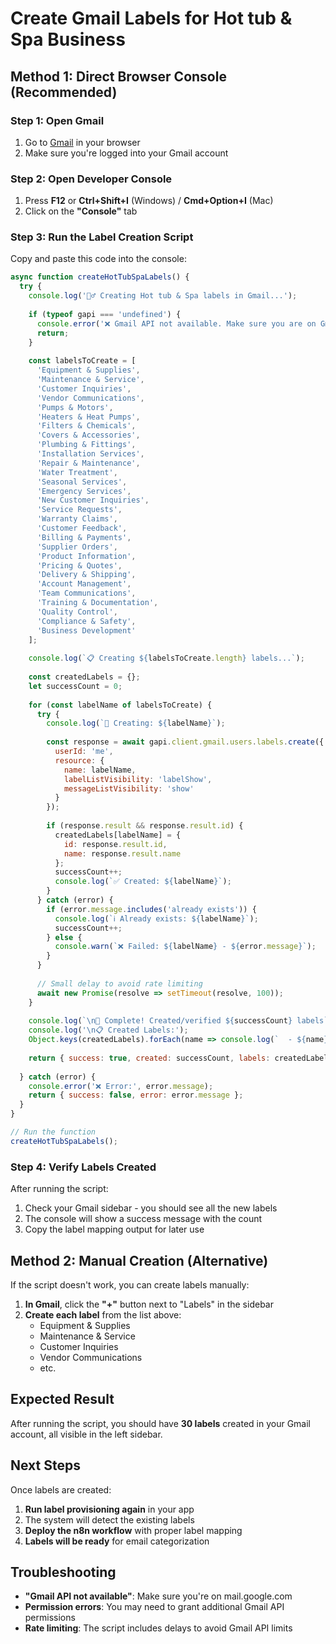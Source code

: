 # Create Gmail Labels for Hot tub & Spa Business

## Method 1: Direct Browser Console (Recommended)

### Step 1: Open Gmail
1. Go to [Gmail](https://mail.google.com) in your browser
2. Make sure you're logged into your Gmail account

### Step 2: Open Developer Console
1. Press **F12** or **Ctrl+Shift+I** (Windows) / **Cmd+Option+I** (Mac)
2. Click on the **"Console"** tab

### Step 3: Run the Label Creation Script
Copy and paste this code into the console:

```javascript
async function createHotTubSpaLabels() {
  try {
    console.log('🏊‍♂️ Creating Hot tub & Spa labels in Gmail...');
    
    if (typeof gapi === 'undefined') {
      console.error('❌ Gmail API not available. Make sure you are on Gmail (mail.google.com)');
      return;
    }
    
    const labelsToCreate = [
      'Equipment & Supplies',
      'Maintenance & Service',
      'Customer Inquiries',
      'Vendor Communications',
      'Pumps & Motors',
      'Heaters & Heat Pumps',
      'Filters & Chemicals',
      'Covers & Accessories',
      'Plumbing & Fittings',
      'Installation Services',
      'Repair & Maintenance',
      'Water Treatment',
      'Seasonal Services',
      'Emergency Services',
      'New Customer Inquiries',
      'Service Requests',
      'Warranty Claims',
      'Customer Feedback',
      'Billing & Payments',
      'Supplier Orders',
      'Product Information',
      'Pricing & Quotes',
      'Delivery & Shipping',
      'Account Management',
      'Team Communications',
      'Training & Documentation',
      'Quality Control',
      'Compliance & Safety',
      'Business Development'
    ];
    
    console.log(`📋 Creating ${labelsToCreate.length} labels...`);
    
    const createdLabels = {};
    let successCount = 0;
    
    for (const labelName of labelsToCreate) {
      try {
        console.log(`🔄 Creating: ${labelName}`);
        
        const response = await gapi.client.gmail.users.labels.create({
          userId: 'me',
          resource: {
            name: labelName,
            labelListVisibility: 'labelShow',
            messageListVisibility: 'show'
          }
        });
        
        if (response.result && response.result.id) {
          createdLabels[labelName] = {
            id: response.result.id,
            name: response.result.name
          };
          successCount++;
          console.log(`✅ Created: ${labelName}`);
        }
      } catch (error) {
        if (error.message.includes('already exists')) {
          console.log(`ℹ️ Already exists: ${labelName}`);
          successCount++;
        } else {
          console.warn(`❌ Failed: ${labelName} - ${error.message}`);
        }
      }
      
      // Small delay to avoid rate limiting
      await new Promise(resolve => setTimeout(resolve, 100));
    }
    
    console.log(`\n🎉 Complete! Created/verified ${successCount} labels`);
    console.log('\n📋 Created Labels:');
    Object.keys(createdLabels).forEach(name => console.log(`  - ${name}`));
    
    return { success: true, created: successCount, labels: createdLabels };
    
  } catch (error) {
    console.error('❌ Error:', error.message);
    return { success: false, error: error.message };
  }
}

// Run the function
createHotTubSpaLabels();
```

### Step 4: Verify Labels Created
After running the script:
1. Check your Gmail sidebar - you should see all the new labels
2. The console will show a success message with the count
3. Copy the label mapping output for later use

## Method 2: Manual Creation (Alternative)

If the script doesn't work, you can create labels manually:

1. **In Gmail**, click the **"+"** button next to "Labels" in the sidebar
2. **Create each label** from the list above:
   - Equipment & Supplies
   - Maintenance & Service
   - Customer Inquiries
   - Vendor Communications
   - etc.

## Expected Result

After running the script, you should have **30 labels** created in your Gmail account, all visible in the left sidebar.

## Next Steps

Once labels are created:
1. **Run label provisioning again** in your app
2. The system will detect the existing labels
3. **Deploy the n8n workflow** with proper label mapping
4. **Labels will be ready** for email categorization

## Troubleshooting

- **"Gmail API not available"**: Make sure you're on mail.google.com
- **Permission errors**: You may need to grant additional Gmail API permissions
- **Rate limiting**: The script includes delays to avoid Gmail API limits
